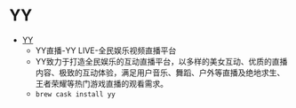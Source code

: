 # YY
- [YY](https://www.yy.com/)
  -  YY直播-YY LIVE-全民娱乐视频直播平台
  - YY致力于打造全民娱乐的互动直播平台，以多样的美女互动、优质的直播内容、极致的互动体验，满足用户音乐、舞蹈、户外等直播及绝地求生、王者荣耀等热门游戏直播的观看需求。
  - `brew cask install yy`
